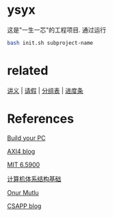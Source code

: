 # ysyx

这是"一生一芯"的工程项目. 通过运行
```bash
bash init.sh subproject-name
```



# related

[讲义](https://ysyx.oscc.cc/docs/) | [请假](https://docs.qq.com/form/page/DWmFBcHFIRnFVQ1N4?no_promotion=1#/fill-detail)  | [分组表](https://docs.qq.com/sheet/DT29weHpIRWNnYlFl?tab=tk6irt) |  [进度条](https://docs.qq.com/sheet/DT3RiQmZzWG5Ya0pZ?tab=ss_znqexa&viewId=vnucy5&no_promotion=1)



# References

[Build your PC](https://zanpu.spencerwoo.com/)

[AXI4 blog](https://www.lzrnote.cn/2021/10/08/axi%e6%80%bb%e7%ba%bf%e6%80%bb%e7%bb%93/)

[MIT 6.5900](https://csg.csail.mit.edu/6.5900/syllabusreadings.html)

[计算机体系结构基础](https://foxsen.github.io/archbase/)

[Onur Mutlu](https://people.inf.ethz.ch/omutlu/)

[CSAPP blog](https://wdxtub.com/csapp/thin-csapp-4/2016/04/16/)
